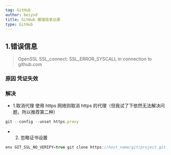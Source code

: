 ```yaml
---
tag: GitHub
author: beiysd
title: GitHub 报错信息记录
type: GitHub
---
```


## 1.错误信息

> OpenSSL SSL_connect: SSL_ERROR_SYSCALL in connection to github.com

### 原因 凭证失效

### 解决

- 1.取消代理
  使用 https 网络则取消 https 的代理（但我试了下依然无法解决问题，所以推荐第二种）

```js
git --config --unset https.proxy
```

- 2. 忽略证书设置

```js
env GIT_SSL_NO_VERIFY=true git clone https://host_name/git/project.git
```
